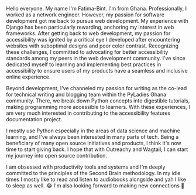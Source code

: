 Hello everyone.
My name I'm Fatima-Bint. I'm from Ghana. Professionally, I worked as a network engineer. However, my passion for software development got me back to pursue web development. My experience with Django has been particularly rewarding, anchoring my interest in web frameworks. After getting back to web development, my passion for accessibility was ignited by a critical eye I developed after encountering websites with suboptimal designs and poor color contrast. Recognizing these challenges, I committed to advocating for better accessibility standards among my peers in the web development community. I've since dedicated myself to learning and implementing best practices in accessibility to ensure users of my products have a seamless and inclusive online experience.

Beyond development, I've channeled my passion for writing as the co-lead for technical writing and blogging team within the PyLadies Ghana community. There, we break down Python concepts into digestible tutorials, making programming more accessible to learners. With these experiences, I am very much interested in contributing to the accessibility features documentation project.

I mostly use Python especially in the areas of data science and machine learning, and I've always been interested in many parts of tech. Being a beneficiary of many open source initiatives and products, I think it's now time to start giving back. I hope that with Outreachy and Wagtail, I can start my journey into open source contribution.

I am obsessed with productivity tools and systems and I'm deeply committed to the principles of the Second Brain methodology. In my idle times I mostly like to read and listen to audiobooks alongside and yah I like to sleep as well. 😂
I'm also looking forward to making new connections 🥳
